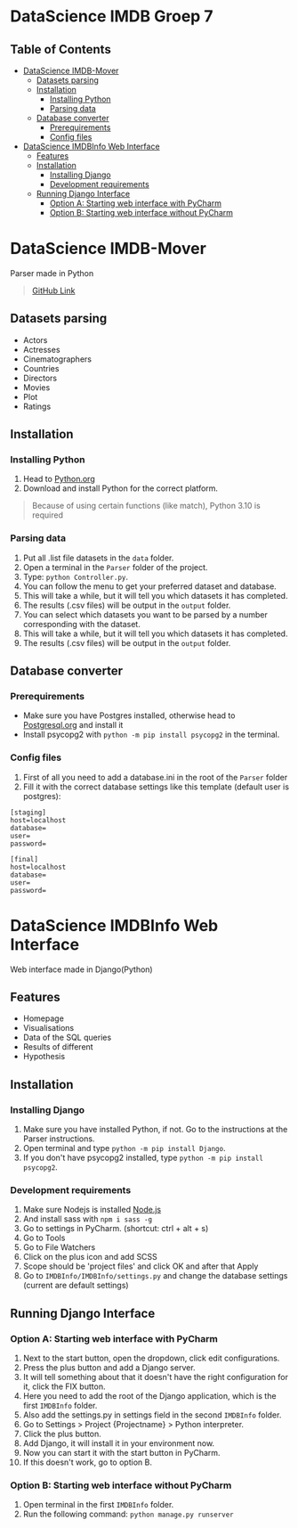 # DataScience IMDB Groep 7

## Table of Contents
- [DataScience IMDB-Mover](#datascience-imdb-mover)
  * [Datasets parsing](#datasets-parsing)
  * [Installation](#installation)
    + [Installing Python](#installing-python)
    + [Parsing data](#parsing-data)
  * [Database converter](#database-converter)
    + [Prerequirements](#prerequirements)
    + [Config files](#config-files)
- [DataScience IMDBInfo Web Interface](#datascience-imdbinfo-web-interface)
  * [Features](#features)
  * [Installation](#installation-1)
    + [Installing Django](#installing-django)
    + [Development requirements](#development-requirements)
  * [Running Django Interface](#running-django-interface)
    + [Option A: Starting web interface with PyCharm](#option-a--starting-web-interface-with-pycharm)
    + [Option B: Starting web interface without PyCharm](#option-b--starting-web-interface-without-pycharm)

# DataScience IMDB-Mover
Parser made in Python
>[GitHub Link](https://github.com/Numpienick/DataScience_Groep7)

## Datasets parsing
- Actors
- Actresses
- Cinematographers
- Countries
- Directors
- Movies
- Plot
- Ratings

## Installation
### Installing Python
1. Head to [Python.org](https://www.python.org/downloads/)
2. Download and install Python for the correct platform.
> Because of using certain functions (like match), Python 3.10 is required

### Parsing data
1. Put all .list file datasets in the `data` folder.
2. Open a terminal in the `Parser` folder of the project.
3. Type: `python Controller.py`.
4. You can follow the menu to get your preferred dataset and database.
5. This will take a while, but it will tell you which datasets it has completed.
6. The results (.csv files) will be output in the `output` folder.
4. You can select which datasets you want to be parsed by a number corresponding with the dataset.
5. This will take a while, but it will tell you which datasets it has completed.
6. The results (.csv files) will be output in the `output` folder.

## Database converter
### Prerequirements
* Make sure you have Postgres installed, otherwise head to [Postgresql.org](https://www.postgresql.org/download/) and install it
* Install psycopg2 with `python -m pip install psycopg2` in the terminal.


### Config files
1. First of all you need to add a database.ini in the root of the `Parser` folder
2. Fill it with the correct database settings like this template (default user is postgres):
```
[staging]
host=localhost
database=
user=
password=

[final]
host=localhost
database=
user=
password=
```

# DataScience IMDBInfo Web Interface
Web interface made in Django(Python)

## Features
- Homepage
- Visualisations
- Data of the SQL queries
- Results of different 
- Hypothesis

## Installation
### Installing Django
1. Make sure you have installed Python, if not. Go to the instructions at the Parser instructions.
2. Open terminal and type `python -m pip install Django`.
3. If you don't have psycopg2 installed, type `python -m pip install psycopg2`.


### Development requirements
1. Make sure Nodejs is installed [Node.js](https://nodejs.org/en/download/)
2. And install sass with `npm i sass -g`
3. Go to settings in PyCharm. (shortcut: ctrl + alt + s)
4. Go to Tools
5. Go to File Watchers
6. Click on the plus icon and add SCSS
7. Scope should be 'project files' and click OK and after that Apply
8. Go to `IMDBInfo/IMDBInfo/settings.py` and change the database settings (current are default settings)


## Running Django Interface
### Option A: Starting web interface with PyCharm
1. Next to the start button, open the dropdown, click edit configurations.
2. Press the plus button and add a Django server.
3. It will tell something about that it doesn't have the right configuration for it, click the FIX button.
4. Here you need to add the root of the Django application, which is the first `IMDBInfo` folder.
5. Also add the settings.py in settings field in the second `IMDBInfo` folder.
6. Go to Settings > Project {Projectname} > Python interpreter.
7. Click the plus button.
8. Add Django, it will install it in your environment now.
9. Now you can start it with the start button in PyCharm.
10. If this doesn't work, go to option B.

### Option B: Starting web interface without PyCharm
1. Open terminal in the first `IMDBInfo` folder.
2. Run the following command: `python manage.py runserver`


